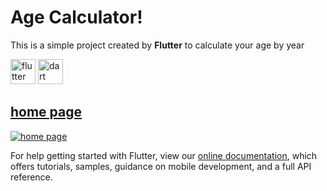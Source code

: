 # Age Calculator!

This is a simple project  created by **Flutter**  to calculate your age by year

<img src="https://www.vectorlogo.zone/logos/flutterio/flutterio-icon.svg" alt="flutter" width="40" height="40"/> </a>   <img src="https://www.vectorlogo.zone/logos/dartlang/dartlang-icon.svg" alt="dart" width="40" height="40"/> </a> <a href="https://www.docker.com/" target="_blank" rel="noreferrer">

## home page 

[![home page](https://i.postimg.cc/fyFjfm6Z/app.png)](https://postimg.cc/Zv8dTBbD)


For help getting started with Flutter, view our
[online documentation](https://flutter.dev/docs), 
  which offers tutorials,
samples, guidance on mobile development, and a full API reference.
